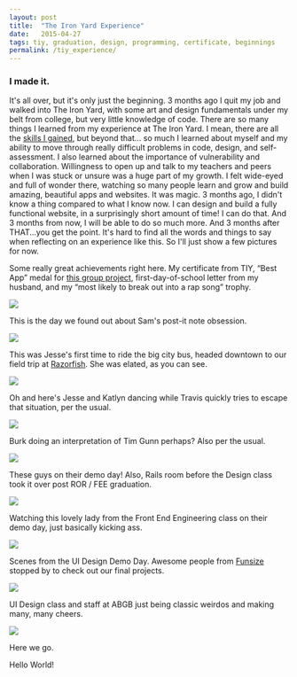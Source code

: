 ```yaml
---
layout: post
title:  "The Iron Yard Experience"  
date:   2015-04-27
tags: tiy, graduation, design, programming, certificate, beginnings
permalink: /tiy_experience/
---
```


### I made it.
 
It's all over, but it's only just the beginning. 3 months ago I quit my job and walked into The Iron Yard, with some art and design fundamentals under my belt from college, but very little knowledge of code. There are so many things I learned from my experience at The Iron Yard. I mean, there are all the <a href="http://dawndelatte.com/about.html">skills I gained</a>, but beyond that... so much I learned about myself and my ability to move through really difficult problems in code, design, and self-assessment. I also learned about the importance of vulnerability and collaboration. Willingness to open up and talk to my teachers and peers when I was stuck or unsure was a huge part of my growth. I felt wide-eyed and full of wonder there, watching so many people learn and grow and build amazing, beautiful apps and websites. It was magic. 3 months ago, I didn't know a thing compared to what I know now. I can design and build a fully functional website, in a surprisingly short amount of time! I can do that. And 3 months from now, I will be able to do so much more. And 3 months after THAT...you get the point. It's hard to find all the words and things to say when reflecting on an experience like this. So I'll just show a few pictures for now.  

Some really great achievements right here. My certificate from TIY, “Best App” medal for <a href="http://dawndelatte.com/portfolio/tiy_hackathon.html">this group project</a>, first-day-of-school letter from my husband, and my “most likely to break out into a rap song” trophy.

<img src="../journal_assets/certificate2.jpg">

This is the day we found out about Sam's post-it note obsession.

<img src="../journal_assets/postits.jpg">

This was Jesse's first time to ride the big city bus, headed downtown to our field trip at <a href="http://www.razorfish.com/">Razorfish</a>. She was elated, as you can see. 

<img src="../journal_assets/jesse_bus.jpg">


Oh and here's Jesse and Katlyn dancing while Travis quickly tries to escape that situation, per the usual.

<img src="../journal_assets/dance.jpg">


Burk doing an interpretation of Tim Gunn perhaps? Also per the usual.

<img src="../journal_assets/burk.jpg">

These guys on their demo day! Also, Rails room before the Design class took it over post ROR / FEE graduation.

<img src="../journal_assets/rails_room.jpg">

Watching this lovely lady from the Front End Engineering class on their demo day, just basically kicking ass.

<img src="../journal_assets/erika_demo.jpg">

Scenes from the UI Design Demo Day. Awesome people from <a href="http://funsize.co/">Funsize</a> stopped by to check out our final projects.

<img src="../journal_assets/funsize.jpg">

UI Design class and staff at ABGB just being classic weirdos and making many, many cheers.

<img src="../journal_assets/class.jpg">


Here we go.

Hello World!

